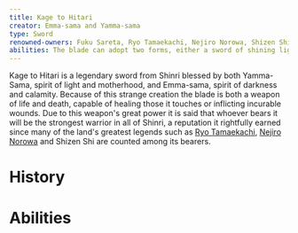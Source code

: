 ```yaml
---
title: Kage to Hitari
creator: Emma-sama and Yamma-sama
type: Sword
renowned-owners: Fuku Sareta, Ryo Tamaekachi, Nejiro Norowa, Shizen Shi
abilities: The blade can adopt two forms, either a sword of shining light that can heal its user or a sword of darkness that can curse others. Its bearer can also command lesser spirits and the sword will fight on its own if its bearer gains affinity with it.
---
```


Kage to Hitari is a legendary sword from Shinri blessed by both Yamma-Sama, spirit of light and motherhood, and Emma-sama, spirit of darkness and calamity. Because of this strange creation the blade is both a weapon of life and death, capable of healing those it touches or inflicting incurable wounds. Due to this weapon's great power it is said that whoever bears it will be the strongest warrior in all of Shinri, a reputation it rightfully earned since many of the land's greatest legends such as [Ryo Tamaekachi](https://raldamain.com/en/creatures/sentient/human/ryotamaekachi.html), [Nejiro Norowa](https://raldamain.com/en/creatures/sentient/human/nejiro.html) and Shizen Shi are counted among its bearers.

# History



# Abilities